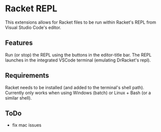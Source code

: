 # Racket REPL

This extensions allows for Racket files to be run within Racket's REPL from Visual Studio Code's editor.

## Features

Run (or stop) the REPL using the buttons in the editor-title bar.
The REPL launches in the integrated VSCode terminal (emulating DrRacket's repl).

## Requirements

Racket needs to be installed (and added to the terminal's shell path).
Currently only works when using Windows (batch) or Linux + Bash (or a similar shell).

## ToDo
- fix mac issues